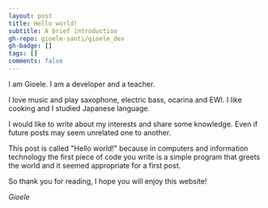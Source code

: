 ```yaml
---
layout: post
title: Hello world!
subtitle: A brief introduction
gh-repo: gioele-santi/gioele_dev
gh-badge: []
tags: []
comments: false
---
```


I am Gioele.
I am a developer and a teacher. 

I love music and play saxophone, electric bass, ocarina and EWI. I like cooking and I studied Japanese language.

I would like to write about my interests and share some knowledge. Even if future posts may seem unrelated one to another.

This post is called "Hello world!" because in computers and information technology the first piece of code you write is a simple program that greets the world and it seemed appropriate for a first post.

So thank you for reading, I hope you will enjoy this website!

*Gioele*